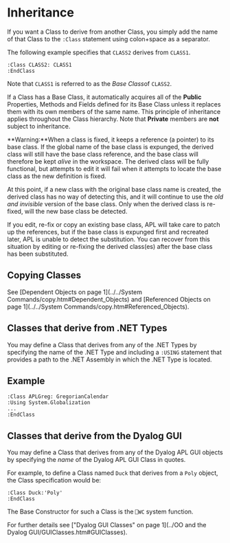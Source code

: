 # Inheritance

If you want a Class to derive from another Class, you simply add the name of that Class to the `:Class` statement using colon+space as a separator.

The following example specifies that `CLASS2` derives from `CLASS1`.
```apl
:Class CLASS2: CLASS1
:EndClass
```

Note that `CLASS1` is referred to as the *Base Class*of `CLASS2`.

If a Class has a Base Class, it automatically acquires all of the **Public** Properties, Methods and Fields defined for its Base Class unless it replaces them with its own members of the same name. This principle of inheritance applies throughout the Class hierarchy. Note that **Private** members are **not** subject to inheritance.

**Warning:**When a class is fixed, it keeps a reference (a pointer) to its base class. If the global name of the base class is expunged, the derived class will still have the base class reference, and the base class will therefore be kept *alive* in the workspace. The derived class will be fully functional, but attempts to edit it will fail when it attempts to locate the base class as the new definition is fixed.

At this point, if a new class with the original base class name is created, the derived class has no way of detecting this, and it will continue to use the *old and invisible* version of the base class. Only when the derived class is re-fixed, will the new base class be detected.

If you edit, re-fix or copy an existing base class, APL will take care to patch up the references, but if the base class is expunged first and recreated later, APL is unable to detect the substitution. You can recover from this situation by editing or re-fixing the derived class(es) after the base class has been substituted.

## Copying Classes

See [Dependent Objects on page 1](../../System Commands/copy.htm#Dependent_Objects) and [Referenced Objects on page 1](../../System Commands/copy.htm#Referenced_Objects).

## Classes that derive from .NET Types

You may define a Class that derives from any of the .NET Types by specifying the name of the .NET Type and including a `:USING` statement that provides a path to the .NET Assembly in which the .NET Type is located.

## Example
```apl
:Class APLGreg: GregorianCalendar
:Using System.Globalization
...
:EndClass
```

## Classes that derive from the Dyalog GUI

You may define a Class that derives from any of the Dyalog APL GUI objects by specifying the *name* of the Dyalog APL GUI Class in quotes.

For example, to define a Class named `Duck` that derives from a `Poly` object, the Class specification would be:
```apl
:Class Duck:'Poly'
:EndClass
```

The Base Constructor for such a Class is the `⎕WC` system function.

For further details see ["Dyalog GUI Classes" on page 1](../OO and the Dyalog GUI/GUIClasses.htm#GUIClasses).
